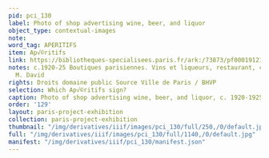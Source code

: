 ```yaml
---
pid: pci_130
label: Photo of shop advertising wine, beer, and liquor
object_type: contextual-images
note: 
word_tag: APERITIFS
item: Ap√©ritifs
link: https://bibliotheques-specialisees.paris.fr/ark:/73873/pf0001912122
notes: c.1920-25 Boutiques parisiennes. Vins et liqueurs, restaurant, caf√©. Maison
  M. David
rights: Droits domaine public Source Ville de Paris / BHVP
selection: Which Ap√©ritifs sign?
caption: Photo of shop advertising wine, beer, and liquor, c. 1920-1925
order: '129'
layout: paris-project-exhibition
collection: paris-project-exhibition
thumbnail: "/img/derivatives/iiif/images/pci_130/full/250,/0/default.jpg"
full: "/img/derivatives/iiif/images/pci_130/full/1140,/0/default.jpg"
manifest: "/img/derivatives/iiif/pci_130/manifest.json"
---
```

